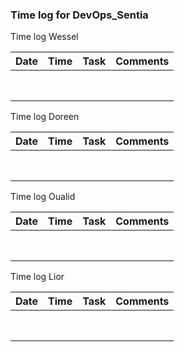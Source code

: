 ### Time log for DevOps_Sentia

Time log Wessel

|Date|Time|Task|Comments|
|----|----|----|--------|
|    |    |    |        |
|    |    |    |        |
|    |    |    |        |
|    |    |    |        |
|    |    |    |        |
|    |    |    |        |
|    |    |    |        |
|    |    |    |        |


Time log Doreen

|Date|Time|Task|Comments|
|----|----|----|--------|
|    |    |    |        |
|    |    |    |        |
|    |    |    |        |
|    |    |    |        |
|    |    |    |        |
|    |    |    |        |
|    |    |    |        |
|    |    |    |        |

Time log Oualid

|Date|Time|Task|Comments|
|----|----|----|--------|
|    |    |    |        |
|    |    |    |        |
|    |    |    |        |
|    |    |    |        |
|    |    |    |        |
|    |    |    |        |
|    |    |    |        |
|    |    |    |        |

Time log Lior

|Date|Time|Task|Comments|
|----|----|----|--------|
|    |    |    |        |
|    |    |    |        |
|    |    |    |        |
|    |    |    |        |
|    |    |    |        |
|    |    |    |        |
|    |    |    |        |
|    |    |    |        |